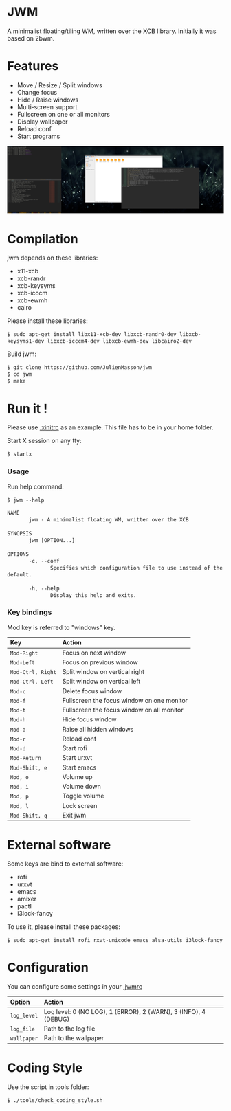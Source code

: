 JWM
===

A minimalist floating/tiling WM, written over the XCB library.
Initially it was based on 2bwm.

Features
========

* Move / Resize / Split windows
* Change focus
* Hide / Raise windows
* Multi-screen support
* Fullscreen on one or all monitors
* Display wallpaper
* Reload conf
* Start programs

![Screenshot](https://raw.githubusercontent.com/JulienMasson/jwm/master/res/screenshot.png)

Compilation
============

jwm depends on these libraries:
+ x11-xcb
+ xcb-randr
+ xcb-keysyms
+ xcb-icccm
+ xcb-ewmh
+ cairo

Please install these libraries:

    $ sudo apt-get install libx11-xcb-dev libxcb-randr0-dev libxcb-keysyms1-dev libxcb-icccm4-dev libxcb-ewmh-dev libcairo2-dev

Build jwm:

    $ git clone https://github.com/JulienMasson/jwm
    $ cd jwm
    $ make

Run it !
========

Please use [.xinitrc](https://github.com/JulienMasson/jwm/tree/master/res/.xinitrc) as an example.
This file has to be in your home folder.

Start X session on any tty:

    $ startx

### Usage

Run help command:

    $ jwm --help

```
NAME
       jwm - A minimalist floating WM, written over the XCB

SYNOPSIS
       jwm [OPTION...]

OPTIONS
       -c, --conf
              Specifies which configuration file to use instead of the default.

       -h, --help
              Display this help and exits.
```
### Key bindings

Mod key is referred to "windows" key.

| Key               | Action                                     |
|:------------------|:-------------------------------------------|
| `Mod-Right`       | Focus on next window                       |
| `Mod-Left`        | Focus on previous window                   |
| `Mod-Ctrl, Right` | Split window on vertical right             |
| `Mod-Ctrl, Left`  | Split window on vertical left              |
| `Mod-c`           | Delete focus window                        |
| `Mod-f`           | Fullscreen the focus window on one monitor |
| `Mod-t`           | Fullscreen the focus window on all monitor |
| `Mod-h`           | Hide focus window                          |
| `Mod-a`           | Raise all hidden windows                   |
| `Mod-r`           | Reload conf                                |
| `Mod-d`           | Start rofi                                 |
| `Mod-Return`      | Start urxvt                                |
| `Mod-Shift, e`    | Start emacs                                |
| `Mod, o`          | Volume up                                  |
| `Mod, i`          | Volume down                                |
| `Mod, p`          | Toggle volume                              |
| `Mod, l`          | Lock screen                                |
| `Mod-Shift, q`    | Exit jwm                                   |

External software
=================

Some keys are bind to external software:
+ rofi
+ urxvt
+ emacs
+ amixer
+ pactl
+ i3lock-fancy

To use it, please install these packages:

    $ sudo apt-get install rofi rxvt-unicode emacs alsa-utils i3lock-fancy

Configuration
=============

You can configure some settings in your [.jwmrc](https://github.com/JulienMasson/jwm/tree/master/res/.jwmrc)

| Option      | Action                                                          |
|:------------|:----------------------------------------------------------------|
| `log_level` | Log level: 0 (NO LOG), 1 (ERROR), 2 (WARN), 3 (INFO), 4 (DEBUG) |
| `log_file`  | Path to the log file                                            |
| `wallpaper` | Path to the wallpaper                                           |

Coding Style
============

Use the script in tools folder:

    $ ./tools/check_coding_style.sh
